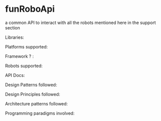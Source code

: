 # funRoboApi
a common API to interact with all the robots mentioned here in the support section

Libraries:

Platforms supported:

Framework ? :

Robots supported:

API Docs:

Design Patterns followed:

Design Principles followed:

Architecture patterns followed:

Programming paradigms involved:


